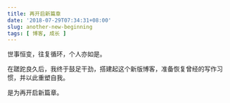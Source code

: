 ```yaml
---
title: 再开启新篇章
date: '2018-07-29T07:34:31+08:00'
slug: another-new-beginning
tags: [ 博客, 成长 ]
---
```


世事恒变，往复循环，个人亦如是。

在蹉跎良久后，我终于鼓足干劲，搭建起这个新版博客，准备恢复曾经的写作习惯，并以此重塑自我。

是为再开启新篇章。
